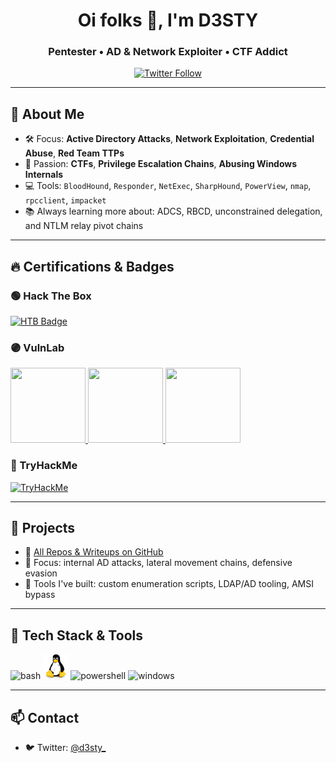<h1 align="center">Oi folks 👋, I'm D3STY</h1>
<h3 align="center">Pentester • AD & Network Exploiter • CTF Addict</h3>

<p align="center">
  <a href="https://twitter.com/d3sty_" target="_blank">
    <img src="https://img.shields.io/twitter/follow/d3sty_?logo=twitter&style=for-the-badge" alt="Twitter Follow">
  </a>
</p>

---

## 🧠 About Me

- 🛠️ Focus: **Active Directory Attacks**, **Network Exploitation**, **Credential Abuse**, **Red Team TTPs**
- 👾 Passion: **CTFs**, **Privilege Escalation Chains**, **Abusing Windows Internals**
- 💻 Tools: `BloodHound`, `Responder`, `NetExec`, `SharpHound`, `PowerView`, `nmap`, `rpcclient`, `impacket`
- 📚 Always learning more about: ADCS, RBCD, unconstrained delegation, and NTLM relay pivot chains

---

## 🔥 Certifications & Badges

### 🟢 Hack The Box
<a href="https://academy.hackthebox.com/achievement/badge/2398ccc5-3d6e-11f0-bcfd-bea50ffe6cb4" target="_blank" rel="noreferrer">
  <img src="https://academy.hackthebox.com/storage/badges/ce43a59d097ba2a96ea9617d47bc7eeb/logo.png" alt="HTB Badge" width="120" height="120">
</a>

### 🟣 VulnLab
<div align="left">
  <a href="https://api.eu.badgr.io/public/assertions/GS4HK1OdQXKiZnIy7vsRlA">
    <img src="https://media.eu.badgr.com/uploads/badges/assertion-GS4HK1OdQXKiZnIy7vsRlA.png" width="120" height="120">
  </a>
  <a href="https://api.eu.badgr.io/public/assertions/ZoQ92IaQS16g6ItAJ6UCvg">
    <img src="https://media.eu.badgr.com/uploads/badges/assertion-ZoQ92IaQS16g6ItAJ6UCvg.png" width="120" height="120">
  </a>
  <a href="https://api.eu.badgr.io/public/assertions/2MTFqZVPSvuqap7eeI3_hQ">
    <img src="https://media.eu.badgr.com/uploads/badges/assertion-2MTFqZVPSvuqap7eeI3_hQ.png" width="120" height="120">
  </a>
</div>

### 🔴 TryHackMe
<a href="https://tryhackme.com/p/D3STY" target="_blank" rel="noreferrer">
  <img src="https://tryhackme-badges.s3.amazonaws.com/D3STY.png" alt="TryHackMe">
</a>

---

## 📂 Projects

- 🔗 [All Repos & Writeups on GitHub](https://github.com/D3STY)
- 🔬 Focus: internal AD attacks, lateral movement chains, defensive evasion
- 🧰 Tools I've built: custom enumeration scripts, LDAP/AD tooling, AMSI bypass

---

## 🧰 Tech Stack & Tools

<p align="left">
  <img src="https://www.vectorlogo.zone/logos/gnu_bash/gnu_bash-icon.svg" alt="bash" width="40" height="40"/>
  <img src="https://raw.githubusercontent.com/devicons/devicon/master/icons/linux/linux-original.svg" alt="linux" width="40" height="40"/>
  <img src="https://www.svgrepo.com/show/473762/powershell.svg" alt="powershell" width="40" height="40"/>
  <img src="https://www.vectorlogo.zone/logos/microsoft/microsoft-icon.svg" alt="windows" width="40" height="40"/>
</p>

---

## 📫 Contact

- 🐦 Twitter: [@d3sty_](https://twitter.com/d3sty_)
